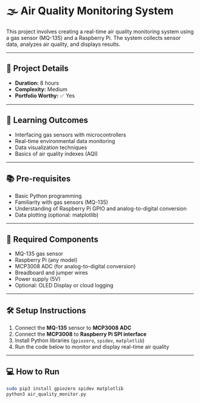 # 🌫️ Air Quality Monitoring System

This project involves creating a real-time air quality monitoring system using a gas sensor (MQ-135) and a Raspberry Pi. The system collects sensor data, analyzes air quality, and displays results.

---

## 📌 Project Details

- **Duration:** 8 hours  
- **Complexity:** Medium  
- **Portfolio Worthy:** ✅ Yes

---

## 🎯 Learning Outcomes

- Interfacing gas sensors with microcontrollers
- Real-time environmental data monitoring
- Data visualization techniques
- Basics of air quality indexes (AQI)

---

## 📚 Pre-requisites

- Basic Python programming
- Familiarity with gas sensors (MQ-135)
- Understanding of Raspberry Pi GPIO and analog-to-digital conversion
- Data plotting (optional: matplotlib)

---

## 🧰 Required Components

- MQ-135 gas sensor
- Raspberry Pi (any model)
- MCP3008 ADC (for analog-to-digital conversion)
- Breadboard and jumper wires
- Power supply (5V)
- Optional: OLED Display or cloud logging

---

## 🛠️ Setup Instructions

1. Connect the **MQ-135** sensor to **MCP3008 ADC**
2. Connect the **MCP3008** to **Raspberry Pi SPI interface**
3. Install Python libraries (`gpiozero`, `spidev`, `matplotlib`)
4. Run the code below to monitor and display real-time air quality

---

## 💻 How to Run

```bash
sudo pip3 install gpiozero spidev matplotlib
python3 air_quality_monitor.py
